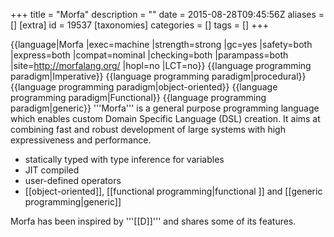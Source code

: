 +++
title = "Morfa"
description = ""
date = 2015-08-28T09:45:56Z
aliases = []
[extra]
id = 19537
[taxonomies]
categories = []
tags = []
+++

{{language|Morfa
|exec=machine
|strength=strong
|gc=yes
|safety=both
|express=both
|compat=nominal
|checking=both
|parampass=both
|site=http://morfalang.org/
|hopl=no
|LCT=no}}
{{language programming paradigm|Imperative}}
{{language programming paradigm|procedural}}
{{language programming paradigm|object-oriented}}
{{language programming paradigm|Functional}}
{{language programming paradigm|generic}}
'''Morfa''' is a general purpose programming language which enables custom Domain Specific Language (DSL) creation. It aims at combining fast and robust development of large systems with high expressiveness and performance.

* statically typed with type inference for variables
* JIT compiled
* user-defined operators
* [[object-oriented]], [[functional programming|functional ]] and [[generic programming|generic]]

Morfa has been inspired by '''[[D]]''' and shares some of its features.
